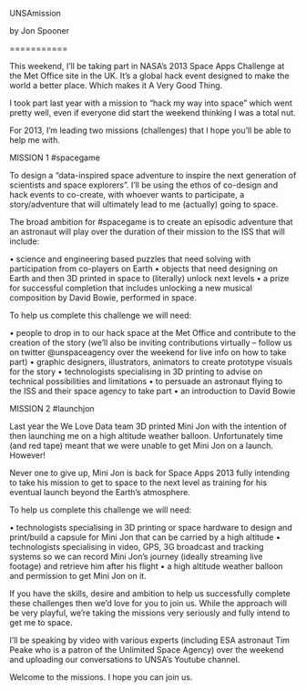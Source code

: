 UNSAmission

by Jon Spooner

===========

This weekend, I’ll be taking part in NASA’s 2013 Space Apps Challenge at the Met Office site in the UK. It’s a global hack event designed to make the world a better place. Which makes it A Very Good Thing.

I took part last year with a mission to “hack my way into space” which went pretty well, even if everyone did start the weekend thinking I was a total nut.

For 2013, I’m leading two missions (challenges) that I hope you’ll be able to help me with.


MISSION 1
#spacegame

To design a “data-inspired space adventure to inspire the next generation of scientists and space explorers”. I’ll be using the ethos of co-design and hack events to co-create, with whoever wants to participate, a story/adventure that will ultimately lead to me (actually) going to space.

The broad ambition for #spacegame is to create an episodic adventure that an astronaut will play over the duration of their mission to the ISS that will include:

• science and engineering based puzzles that need solving with participation from co-players on Earth
• objects that need designing on Earth and then 3D printed in space to (literally) unlock next levels
• a prize for successful completion that includes unlocking a new musical composition by David Bowie, performed in space.

To help us complete this challenge we will need:

• people to drop in to our hack space at the Met Office and contribute to the creation of the story (we’ll also be inviting contributions virtually – follow us on twitter @unspaceagency over the weekend for live info on how to take part)
• graphic designers, illustrators, animators to create prototype visuals for the story
• technologists specialising in 3D printing to advise on technical possibilities and limitations
• to persuade an astronaut flying to the ISS and their space agency to take part
• an introduction to David Bowie

MISSION 2
#launchjon

Last year the We Love Data team 3D printed Mini Jon with the intention of then launching me on a high altitude weather balloon. Unfortunately time (and red tape) meant that we were unable to get Mini Jon on a launch. However!

Never one to give up, Mini Jon is back for Space Apps 2013 fully intending to take his mission to get to space to the next level as training for his eventual launch beyond the Earth’s atmosphere.

To help us complete this challenge we will need:

• technologists specialising in 3D printing or space hardware to design and print/build a capsule for Mini Jon that can be carried by a high altitude
• technologists specialising in video, GPS, 3G broadcast and tracking systems so we can record Mini Jon’s journey (ideally streaming live footage) and retrieve him after his flight
• a high altitude weather balloon and permission to get Mini Jon on it.

If you have the skills, desire and ambition to help us successfully complete these challenges then we’d love for you to join us. While the approach will be very playful, we’re taking the missions very seriously and fully intend to get me to space.

I’ll be speaking by video with various experts (including ESA astronaut Tim Peake who is a patron of the Unlimited Space Agency) over the weekend and uploading our conversations to UNSA’s Youtube channel.

Welcome to the missions. I hope you can join us.


